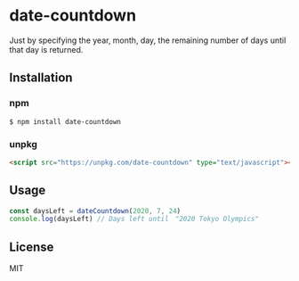 # date-countdown

Just by specifying the year, month, day, the remaining number of days until that day is returned.

## Installation

### npm

```
$ npm install date-countdown
```

### unpkg

```html
<script src="https://unpkg.com/date-countdown" type="text/javascript"></script>
```

## Usage

```javascript
const daysLeft = dateCountdown(2020, 7, 24)
console.log(daysLeft) // Days left until　"2020 Tokyo Olympics"
```

## License

MIT
